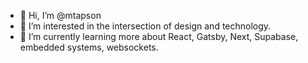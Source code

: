 - 👋 Hi, I’m @mtapson
- 👀 I’m interested in the intersection of design and technology.
- 🌱 I’m currently learning more about React, Gatsby, Next, Supabase, embedded systems, websockets.

<!---
mtapson/mtapson is a ✨ special ✨ repository because its `README.md` (this file) appears on your GitHub profile.
You can click the Preview link to take a look at your changes.
--->
